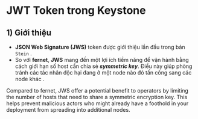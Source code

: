# JWT Token trong Keystone
## **1) Giới thiệu**
- **JSON Web Signature (JWS)** token được giới thiệu lần đầu trong bản `Stein` .
- So với **fernet**, **JWS** mang đến một lợi ích tiềm năng để vận hành bằng cách giới hạn số host cần chia sẻ ***symmetric key***. Điều này giúp phòng tránh các tác nhân độc hại đang ở một node nào đó tấn công sang các node khác .


Compared to fernet, JWS offer a potential benefit to operators by limiting the number of hosts that need to share a symmetric encryption key. This helps prevent malicious actors who might already have a foothold in your deployment from spreading into additional nodes.
